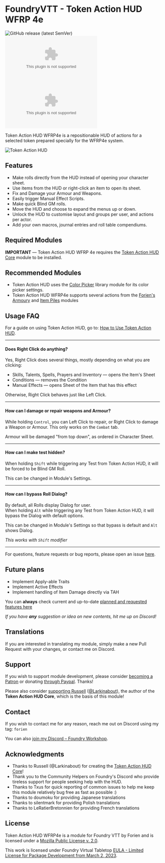 # FoundryVTT - Token Action HUD WFRP 4e
![GitHub release (latest SemVer)](https://img.shields.io/github/v/release/Foundry-Workshop/token-action-hud-wfrp4e?style=for-the-badge) 
![GitHub Releases](https://img.shields.io/github/downloads/Foundry-Workshop/token-action-hud-wfrp4e/latest/module.zip?style=for-the-badge) 
![GitHub All Releases](https://img.shields.io/github/downloads/Foundry-Workshop/token-action-hud-wfrp4e/module.zip?style=for-the-badge&label=Downloads+total)    

Token Action HUD WFRP4e is a repositionable HUD of actions for a selected token prepared specially for the WFRP4e system.

![Token Action HUD](https://raw.githubusercontent.com/Foundry-Workshop/token-action-hud-wfrp4e/master/.github/assets/module-preview.gif)

## Features
- Make rolls directly from the HUD instead of opening your character sheet.
- Use items from the HUD or right-click an item to open its sheet.
- Fix and Damage your Armour and Weapons.
- Easily trigger Manual Effect Scripts.
- Make quick Blind GM rolls.
- Move the HUD and choose to expand the menus up or down.
- Unlock the HUD to customise layout and groups per user, and actions per actor.
- Add your own macros, journal entries and roll table compendiums.

## Required Modules

**IMPORTANT** — Token Action HUD WFRP 4e requires the [Token Action HUD Core](https://foundryvtt.com/packages/token-action-hud-core) module to be installed.

## Recommended Modules
* Token Action HUD uses the [Color Picker](https://foundryvtt.com/packages/color-picker) library module for its color picker settings.
* Token Action HUD WFRP4e supports several actions from the [Forien's Armoury](https://foundryvtt.com/packages/forien-armoury/) and [Item Piles](https://foundryvtt.com/packages/item-piles) modules

## Usage FAQ

For a guide on using Token Action HUD, go to: [How to Use Token Action HUD](https://github.com/Larkinabout/fvtt-token-action-hud-core/wiki/How-to-Use-Token-Action-HUD).

---
#### Does Right Click do anything?
Yes, Right Click does several things, mostly depending on what you are clicking:
* Skills, Talents, Spells, Prayers and Inventory — opens the Item's Sheet
* Conditions — removes the Condition
* Manual Effects — opens Sheet of the Item that has this effect

Otherwise, Right Click behaves just like Left Click.

---
#### How can I damage or repair weapons and Armour?
While holding `Control`, you can Left Click to repair, or Right Click to damage a Weapon or Armour. 
This only works on the `Combat` tab.  

Armour will be damaged "from top down", as ordered in Character Sheet.

---

#### How can I make test hidden?
When holding `Shift` while triggering any Test from Token Action HUD, it will be forced to be Blind GM Roll.  

This can be changed in Module's Settings.

---

#### How can I bypass Roll Dialog?
By default, all Rolls display Dialog for user.  
When holding `Alt` while triggering any Test from Token Action HUD, it will bypass the Dialog with default options.  

This can be changed in Module's Settings so that bypass is default and `Alt` shows Dialog.

*This works with `Shift` modifier*

---

For questions, feature requests or bug reports, please open an issue [here](https://github.com/Foundry-Workshop/token-action-hud-wfrp4e/issues).


## Future plans

* Implement Apply-able Traits
* Implement Active Effects
* Implement handling of Item Damage directly via TAH

You can **always** check current and up-to-date [planned and requested features here](https://github.com/https://github.com/Foundry-Workshop/token-action-hud-wfrp4e/issues/issues?q=is%3Aopen+is%3Aissue+label%3Aenhancement)

*If you have **any** suggestion or idea on new contents, hit me up on Discord!*

## Translations

If you are interested in translating my module, simply make a new Pull Request with your changes, or contact me on Discord.


## Support

If you wish to support module development, please consider [becoming a Patron](https://www.patreon.com/foundryworkshop) or donating [through Paypal](https://www.paypal.com/cgi-bin/webscr?cmd=_s-xclick&hosted_button_id=6P2RRX7HVEMV2&source=url). Thanks!

Please also consider [supporting Russell](https://ko-fi.com/larkinabout) ([@Larkinabout](https://github.com/Larkinabout)), the author of the **Token Action HUD Core**, which is the basis of this module!

## Contact

If you wish to contact me for any reason, reach me out on Discord using my tag: `forien`

You can also [join my Discord – Foundry Workshop](https://discord.gg/XkTFv8DRDc).


## Acknowledgments

* Thanks to Russell (@Larkinabout) for creating the [Token Action HUD Core](https://foundryvtt.com/packages/token-action-hud-core)!
* Thank you to the Community Helpers on Foundry's Discord who provide tireless support for people seeking help with the HUD.
* Thanks to Txus for quick reporting of common issues to help me keep this module relatively bug free as fast as possible :)
* Thanks to doumoku for providing Japanese translations
* Thanks to silentmark for providing Polish translations
* Thanks to LeRatierBretonnien for providing French translations

## License

Token Action HUD WFRP4e is a module for Foundry VTT by Forien and is licensed under a [Mozilla Public License v. 2.0](https://github.com/Foundry-Workshop/token-action-hud-wfrp4e/blob/master/LICENSE).

This work is licensed under Foundry Virtual Tabletop [EULA - Limited License for Package Development from March 2, 2023](https://foundryvtt.com/article/license/).
